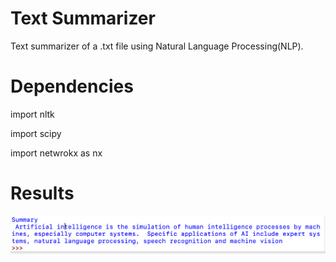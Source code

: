 # Text Summarizer

Text summarizer of a .txt file using Natural Language Processing(NLP).

# Dependencies

import nltk

import scipy

import netwrokx as nx


# Results

<img width="677" alt="result1" src="https://github.com/VatsalNanda/NLP-Projects/blob/main/NLP-Text%20Summarizer/result.png">
